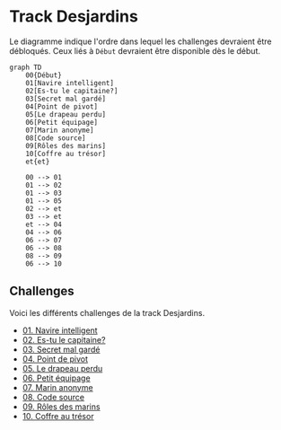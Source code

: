 # Track Desjardins
Le diagramme indique l'ordre dans lequel les challenges devraient être débloqués. Ceux liés à `Début` devraient être disponible dès le début.
```mermaid
graph TD
    00{Début}
    01[Navire intelligent]
    02[Es-tu le capitaine?]
    03[Secret mal gardé]
    04[Point de pivot]
    05[Le drapeau perdu]
    06[Petit équipage]
    07[Marin anonyme]
    08[Code source]
    09[Rôles des marins]
    10[Coffre au trésor]
    et{et}

    00 --> 01
    01 --> 02
    01 --> 03
    01 --> 05
    02 --> et
    03 --> et
    et --> 04
    04 --> 06
    06 --> 07
    06 --> 08
    08 --> 09
    06 --> 10
```
## Challenges
Voici les différents challenges de la track Desjardins.
  - [01. Navire intelligent](./descriptions/01.%20Un%20navire%20intelligent.md)
  - [02. Es-tu le capitaine?](./descriptions/02.%20Es-tu%20le%20capitaine.md)
  - [03. Secret mal gardé](./descriptions/03.%20Un%20secret%20mal%20gardé.md)
  - [04. Point de pivot](./descriptions/04.%20Point%20de%20pivot.md)
  - [05. Le drapeau perdu](./descriptions/05.%20Le%20drapeau%20perdu.md)
  - [06. Petit équipage](./descriptions/06.%20Petit%20équipage.md)
  - [07. Marin anonyme](./descriptions/07.%20Marin%20anonyme.md)
  - [08. Code source](./descriptions/08.%20Code%20source.md)
  - [09. Rôles des marins](./descriptions/09.%20Rôles%20des%20marins.md)
  - [10. Coffre au trésor](./descriptions/10.%20Coffre%20au%20trésor.md)
